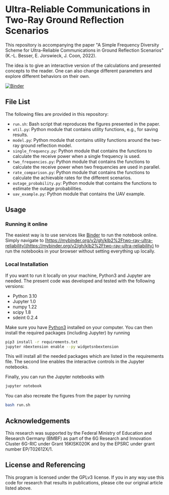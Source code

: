 # Ultra-Reliable Communications in Two-Ray Ground Reflection Scenarios

This repository is accompanying the paper "A Simple Frequency Diversity Scheme
for Ultra-Reliable Communications in Ground Reflection Scenarios" (K.-L.
Besser, E. Jorswieck, J. Coon, 2022).

The idea is to give an interactive version of the calculations and presented
concepts to the reader. One can also change different parameters and explore
different behaviors on their own.

[![Binder](https://mybinder.org/badge_logo.svg)](https://mybinder.org/v2/gh/klb2%2Ftwo-ray-ultra-reliability)


## File List
The following files are provided in this repository:

- `run.sh`: Bash script that reproduces the figures presented in the paper.
- `util.py`: Python module that contains utility functions, e.g., for saving results.
- `model.py`: Python module that contains utility functions around the two-ray
  ground reflection model.
- `single_frequency.py`: Python module that contains the functions to calculate
  the receive power when a single frequency is used.
- `two_frequencies.py`: Python module that contains the functions to calculate
  the receive power when two frequencies are used in parallel.
- `rate_comparison.py`: Python module that contains the functions to calculate
  the achievable rates for the different scenarios.
- `outage_probability.py`: Python module that contains the functions to
  estimate the outage probabilities.
- `uav_example.py`: Python module that contains the UAV example.

## Usage
### Running it online
The easiest way is to use services like [Binder](https://mybinder.org/) to run
the notebook online. Simply navigate to
[https://mybinder.org/v2/gh/klb2%2Ftwo-ray-ultra-reliability](https://mybinder.org/v2/gh/klb2%2Ftwo-ray-ultra-reliability)
to run the notebooks in your browser without setting everything up locally.

### Local Installation
If you want to run it locally on your machine, Python3 and Jupyter are needed.
The present code was developed and tested with the following versions:

- Python 3.10
- Jupyter 1.0
- numpy 1.22
- scipy 1.8
- sdeint 0.2.4

Make sure you have [Python3](https://www.python.org/downloads/) installed on
your computer.
You can then install the required packages (including Jupyter) by running
```bash
pip3 install -r requirements.txt
jupyter nbextension enable --py widgetsnbextension
```
This will install all the needed packages which are listed in the requirements 
file. The second line enables the interactive controls in the Jupyter
notebooks.

Finally, you can run the Jupyter notebooks with
```bash
jupyter notebook
```

You can also recreate the figures from the paper by running
```bash
bash run.sh
```


## Acknowledgements
This research was supported by the Federal	Ministry of Education and Research
Germany (BMBF) as part of the 6G Research and Innovation Cluster 6G-RIC under
Grant 16KISK020K and by the EPSRC under grant number EP/T02612X/1.


## License and Referencing
This program is licensed under the GPLv3 license. If you in any way use this
code for research that results in publications, please cite our original
article listed above.
